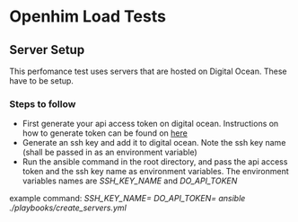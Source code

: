 # Openhim Load Tests


## Server Setup
This perfomance test uses servers that are hosted on Digital Ocean. These have to be setup.

### Steps to follow
- First generate your api access token on digital ocean. Instructions on how to generate token can be found on [here](https://www.digitalocean.com/docs/api/create-personal-access-token/)
- Generate an ssh key and add it to digital ocean. Note the ssh key name (shall be passed in as an environment variable)
- Run the ansible command in the root directory, and pass the api access token and the ssh key name as environment variables. The environment variables names are *SSH_KEY_NAME* and *DO_API_TOKEN*

example command: *SSH_KEY_NAME=<name> DO_API_TOKEN=<token> ansible ./playbooks/create_servers.yml*
